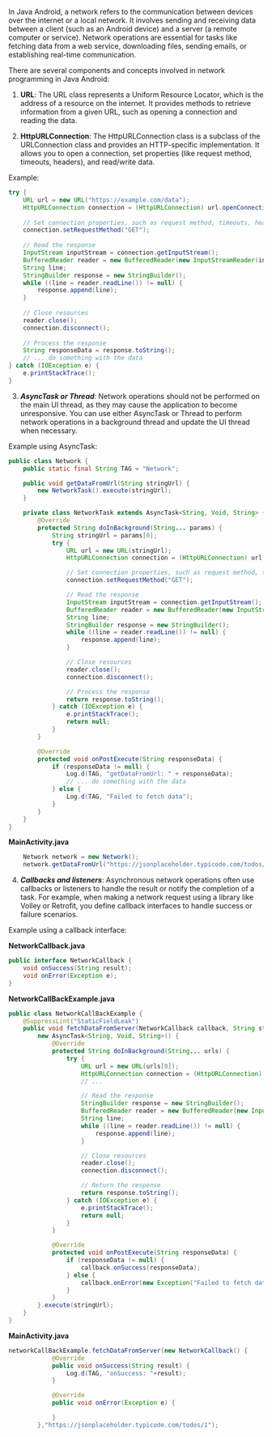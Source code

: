 In Java Android, a network refers to the communication between devices over the internet or a local network. It involves sending and receiving data between a client (such as an Android device) and a server (a remote computer or service). Network operations are essential for tasks like fetching data from a web service, downloading files, sending emails, or establishing real-time communication.

There are several components and concepts involved in network programming in Java Android:

1. **URL**: The URL class represents a Uniform Resource Locator, which is the address of a resource on the internet. It provides methods to retrieve information from a given URL, such as opening a connection and reading the data.

2. **HttpURLConnection**: The HttpURLConnection class is a subclass of the URLConnection class and provides an HTTP-specific implementation. It allows you to open a connection, set properties (like request method, timeouts, headers), and read/write data.

Example:
```java
try {
    URL url = new URL("https://example.com/data");
    HttpURLConnection connection = (HttpURLConnection) url.openConnection();
    
    // Set connection properties, such as request method, timeouts, headers, etc.
    connection.setRequestMethod("GET");
    
    // Read the response
    InputStream inputStream = connection.getInputStream();
    BufferedReader reader = new BufferedReader(new InputStreamReader(inputStream));
    String line;
    StringBuilder response = new StringBuilder();
    while ((line = reader.readLine()) != null) {
        response.append(line);
    }
    
    // Close resources
    reader.close();
    connection.disconnect();
    
    // Process the response
    String responseData = response.toString();
    // ... do something with the data
} catch (IOException e) {
    e.printStackTrace();
}
```


3. ***AsyncTask or Thread***: Network operations should not be performed on the main UI thread, as they may cause the application to become unresponsive. You can use either AsyncTask or Thread to perform network operations in a background thread and update the UI thread when necessary.

Example using AsyncTask:
```java
public class Network {
    public static final String TAG = "Network";

    public void getDataFromUrl(String stringUrl) {
        new NetworkTask().execute(stringUrl);
    }

    private class NetworkTask extends AsyncTask<String, Void, String> {
        @Override
        protected String doInBackground(String... params) {
            String stringUrl = params[0];
            try {
                URL url = new URL(stringUrl);
                HttpURLConnection connection = (HttpURLConnection) url.openConnection();

                // Set connection properties, such as request method, timeouts, headers, etc.
                connection.setRequestMethod("GET");

                // Read the response
                InputStream inputStream = connection.getInputStream();
                BufferedReader reader = new BufferedReader(new InputStreamReader(inputStream));
                String line;
                StringBuilder response = new StringBuilder();
                while ((line = reader.readLine()) != null) {
                    response.append(line);
                }

                // Close resources
                reader.close();
                connection.disconnect();

                // Process the response
                return response.toString();
            } catch (IOException e) {
                e.printStackTrace();
                return null;
            }
        }

        @Override
        protected void onPostExecute(String responseData) {
            if (responseData != null) {
                Log.d(TAG, "getDataFromUrl: " + responseData);
                // ... do something with the data
            } else {
                Log.d(TAG, "Failed to fetch data");
            }
        }
    }
}
```
**MainActivity.java**
```java
    Network network = new Network();
    network.getDataFromUrl("https://jsonplaceholder.typicode.com/todos/1");
```

4. ***Callbacks and listeners***: Asynchronous network operations often use callbacks or listeners to handle the result or notify the completion of a task. For example, when making a network request using a library like Volley or Retrofit, you define callback interfaces to handle success or failure scenarios.

Example using a callback interface:

**NetworkCallback.java**

```java
public interface NetworkCallback {
    void onSuccess(String result);
    void onError(Exception e);
}
```
**NetworkCallBackExample.java**
```java
public class NetworkCallBackExample {
    @SuppressLint("StaticFieldLeak")
    public void fetchDataFromServer(NetworkCallback callback, String stringUrl) {
        new AsyncTask<String, Void, String>() {
            @Override
            protected String doInBackground(String... urls) {
                try {
                    URL url = new URL(urls[0]);
                    HttpURLConnection connection = (HttpURLConnection) url.openConnection();
                    // ...

                    // Read the response
                    StringBuilder response = new StringBuilder();
                    BufferedReader reader = new BufferedReader(new InputStreamReader(connection.getInputStream()));
                    String line;
                    while ((line = reader.readLine()) != null) {
                        response.append(line);
                    }

                    // Close resources
                    reader.close();
                    connection.disconnect();

                    // Return the response
                    return response.toString();
                } catch (IOException e) {
                    e.printStackTrace();
                    return null;
                }
            }

            @Override
            protected void onPostExecute(String responseData) {
                if (responseData != null) {
                    callback.onSuccess(responseData);
                } else {
                    callback.onError(new Exception("Failed to fetch data from the server."));
                }
            }
        }.execute(stringUrl);
    }
}
```
**MainActivity.java**
```java
networkCallBackExample.fetchDataFromServer(new NetworkCallback() {
            @Override
            public void onSuccess(String result) {
                Log.d(TAG, "onSuccess: "+result);
            }

            @Override
            public void onError(Exception e) {

            }
        },"https://jsonplaceholder.typicode.com/todos/1");
```